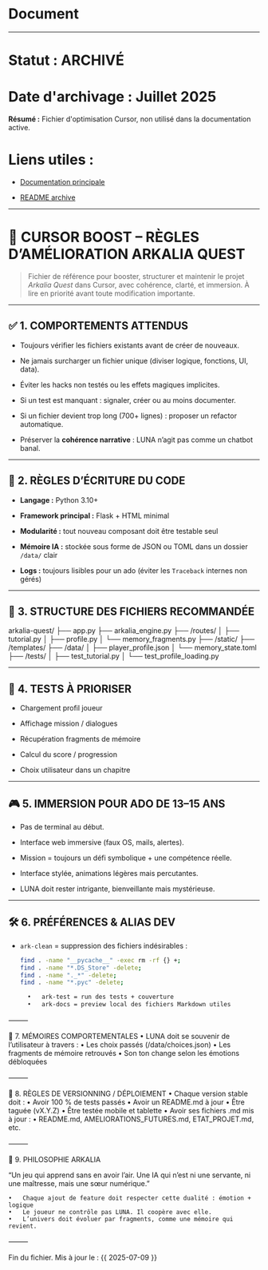 # Document
---
# **Statut : ARCHIVÉ**
# **Date d'archivage : Juillet 2025**
**Résumé :** Fichier d'optimisation Cursor, non utilisé dans la documentation active.

# **Liens utiles :**


- [Documentation principale](../docs/README.md)



- [README archive](README_ARCHIVE.md)


---


# 🚀 CURSOR BOOST – RÈGLES D’AMÉLIORATION ARKALIA QUEST


> Fichier de référence pour booster, structurer et maintenir le projet *Arkalia Quest* dans Cursor, avec cohérence, clarté, et immersion. À lire en priorité avant toute modification importante.

---


## ✅ 1. COMPORTEMENTS ATTENDUS



- Toujours vérifier les fichiers existants avant de créer de nouveaux.



- Ne jamais surcharger un fichier unique (diviser logique, fonctions, UI, data).



- Éviter les hacks non testés ou les effets magiques implicites.



- Si un test est manquant : signaler, créer ou au moins documenter.



- Si un fichier devient trop long (700+ lignes) : proposer un refactor automatique.



- Préserver la **cohérence narrative** : LUNA n’agit pas comme un chatbot banal.


---


## 🧠 2. RÈGLES D’ÉCRITURE DU CODE



- **Langage :** Python 3.10+



- **Framework principal :** Flask + HTML minimal



- **Modularité :** tout nouveau composant doit être testable seul



- **Mémoire IA :** stockée sous forme de JSON ou TOML dans un dossier `/data/` clair



- **Logs :** toujours lisibles pour un ado (éviter les `Traceback` internes non gérés)


---


## 📜 3. STRUCTURE DES FICHIERS RECOMMANDÉE


arkalia-quest/
├── app.py
├── arkalia_engine.py
├── /routes/
│   ├── tutorial.py
│   ├── profile.py
│   └── memory_fragments.py
├── /static/
├── /templates/
├── /data/
│   ├── player_profile.json
│   └── memory_state.toml
├── /tests/
│   ├── test_tutorial.py
│   └── test_profile_loading.py

---


## 🧪 4. TESTS À PRIORISER



- Chargement profil joueur



- Affichage mission / dialogues



- Récupération fragments de mémoire



- Calcul du score / progression



- Choix utilisateur dans un chapitre


---


## 🎮 5. IMMERSION POUR ADO DE 13–15 ANS



- Pas de terminal au début.



- Interface web immersive (faux OS, mails, alertes).



- Mission = toujours un défi symbolique + une compétence réelle.



- Interface stylée, animations légères mais percutantes.



- LUNA doit rester intrigante, bienveillante mais mystérieuse.


---


## 🛠️ 6. PRÉFÉRENCES & ALIAS DEV



- `ark-clean` = suppression des fichiers indésirables :


  ```bash
  find . -name "__pycache__" -exec rm -rf {} +;
  find . -name "*.DS_Store" -delete;
  find . -name "._*" -delete;
  find . -name "*.pyc" -delete;

  	•	ark-test = run des tests + couverture
	•	ark-docs = preview local des fichiers Markdown utiles

⸻

🔮 7. MÉMOIRES COMPORTEMENTALES
	•	LUNA doit se souvenir de l’utilisateur à travers :
	•	Les choix passés (/data/choices.json)
	•	Les fragments de mémoire retrouvés
	•	Son ton change selon les émotions débloquées

⸻

📅 8. RÈGLES DE VERSIONNING / DÉPLOIEMENT
	•	Chaque version stable doit :
	•	Avoir 100 % de tests passés
	•	Avoir un README.md à jour
	•	Être taguée (vX.Y.Z)
	•	Être testée mobile et tablette
	•	Avoir ses fichiers .md mis à jour :
	•	README.md, AMELIORATIONS_FUTURES.md, ETAT_PROJET.md, etc.

⸻

💬 9. PHILOSOPHIE ARKALIA

“Un jeu qui apprend sans en avoir l’air. Une IA qui n’est ni une servante, ni une maîtresse, mais une sœur numérique.”

	•	Chaque ajout de feature doit respecter cette dualité : émotion + logique
	•	Le joueur ne contrôle pas LUNA. Il coopère avec elle.
	•	L’univers doit évoluer par fragments, comme une mémoire qui revient.

⸻

Fin du fichier. Mis à jour le : {{ 2025-07-09 }}
